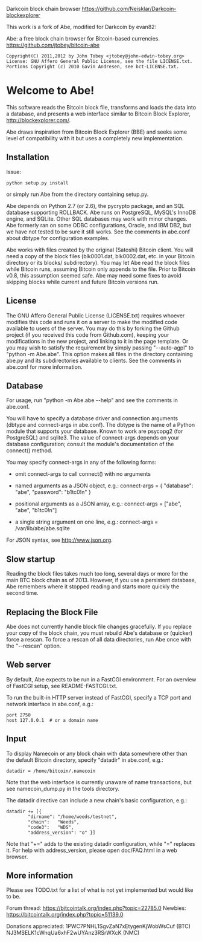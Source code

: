 Darkcoin block chain browser
https://github.com/Neisklar/Darkcoin-blockexplorer

This work is a fork of Abe, modified for Darkcoin by evan82:

Abe: a free block chain browser for Bitcoin-based currencies.
https://github.com/jtobey/bitcoin-abe

    Copyright(C) 2011,2012 by John Tobey <jtobey@john-edwin-tobey.org>
    License: GNU Affero General Public License, see the file LICENSE.txt.
    Portions Copyright (c) 2010 Gavin Andresen, see bct-LICENSE.txt.

Welcome to Abe!
===============

This software reads the Bitcoin block file, transforms and loads the
data into a database, and presents a web interface similar to Bitcoin
Block Explorer, http://blockexplorer.com/.

Abe draws inspiration from Bitcoin Block Explorer (BBE) and seeks some
level of compatibility with it but uses a completely new
implementation.

Installation
------------

Issue:

    python setup.py install

or simply run Abe from the directory containing setup.py.

Abe depends on Python 2.7 (or 2.6), the pycrypto package, and an SQL
database supporting ROLLBACK.  Abe runs on PostgreSQL, MySQL's InnoDB
engine, and SQLite.  Other SQL databases may work with minor changes.
Abe formerly ran on some ODBC configurations, Oracle, and IBM DB2, but
we have not tested to be sure it still works.  See the comments in
abe.conf about dbtype for configuration examples.

Abe works with files created by the original (Satoshi) Bitcoin client.
You will need a copy of the block files (blk0001.dat, blk0002.dat,
etc. in your Bitcoin directory or its blocks/ subdirectory).  You may
let Abe read the block files while Bitcoin runs, assuming Bitcoin only
appends to the file.  Prior to Bitcoin v0.8, this assumption seemed
safe.  Abe may need some fixes to avoid skipping blocks while current
and future Bitcoin versions run.

License
-------

The GNU Affero General Public License (LICENSE.txt) requires whoever
modifies this code and runs it on a server to make the modified code
available to users of the server.  You may do this by forking the
Github project (if you received this code from Github.com), keeping
your modifications in the new project, and linking to it in the page
template.  Or you may wish to satisfy the requirement by simply
passing "--auto-agpl" to "python -m Abe.abe".  This option makes all
files in the directory containing abe.py and its subdirectories
available to clients.  See the comments in abe.conf for more
information.

Database
--------

For usage, run "python -m Abe.abe --help" and see the comments in
abe.conf.

You will have to specify a database driver and connection arguments
(dbtype and connect-args in abe.conf).  The dbtype is the name of a
Python module that supports your database.  Known to work are psycopg2
(for PostgreSQL) and sqlite3.  The value of connect-args depends on
your database configuration; consult the module's documentation of the
connect() method.

You may specify connect-args in any of the following forms:

* omit connect-args to call connect() with no arguments

* named arguments as a JSON object, e.g.:
  connect-args = { "database": "abe", "password": "b1tc0!n" }

* positional arguments as a JSON array, e.g.:
  connect-args = ["abe", "abe", "b1tc0!n"]

* a single string argument on one line, e.g.:
  connect-args = /var/lib/abe/abe.sqlite

For JSON syntax, see http://www.json.org.

Slow startup
------------

Reading the block files takes much too long, several days or more for
the main BTC block chain as of 2013.  However, if you use a persistent
database, Abe remembers where it stopped reading and starts more
quickly the second time.

Replacing the Block File
------------------------

Abe does not currently handle block file changes gracefully.  If you
replace your copy of the block chain, you must rebuild Abe's database
or (quicker) force a rescan.  To force a rescan of all data
directories, run Abe once with the "--rescan" option.

Web server
----------

By default, Abe expects to be run in a FastCGI environment.  For an
overview of FastCGI setup, see README-FASTCGI.txt.

To run the built-in HTTP server instead of FastCGI, specify a TCP port
and network interface in abe.conf, e.g.:

    port 2750
    host 127.0.0.1  # or a domain name

Input
-----

To display Namecoin or any block chain with data somewhere other than
the default Bitcoin directory, specify "datadir" in abe.conf, e.g.:

    datadir = /home/bitcoin/.namecoin

Note that the web interface is currently unaware of name transactions,
but see namecoin_dump.py in the tools directory.

The datadir directive can include a new chain's basic configuration,
e.g.:

    datadir += [{
            "dirname": "/home/weeds/testnet",
            "chain":   "Weeds",
            "code3":   "WDS",
            "address_version": "o" }]

Note that "+=" adds to the existing datadir configuration, while "="
replaces it.  For help with address_version, please open doc/FAQ.html
in a web browser.

More information
----------------

Please see TODO.txt for a list of what is not yet implemented but
would like to be.

Forum thread: https://bitcointalk.org/index.php?topic=22785.0
Newbies: https://bitcointalk.org/index.php?topic=51139.0

Donations appreciated: 1PWC7PNHL1SgvZaN7xEtygenKjWobWsCuf (BTC)
NJ3MSELK1cWnqUa6xhF2wUYAnz3RSrWXcK (NMC)
